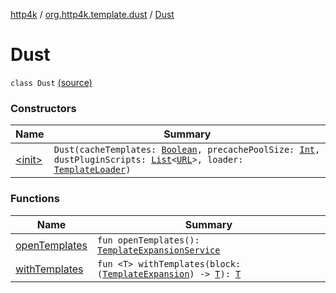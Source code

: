 [http4k](../../index.md) / [org.http4k.template.dust](../index.md) / [Dust](./index.md)

# Dust

`class Dust` [(source)](https://github.com/http4k/http4k/blob/master/http4k-template-dust/src/main/kotlin/org/http4k/template/dust/Dust.kt#L110)

### Constructors

| Name | Summary |
|---|---|
| [&lt;init&gt;](-init-.md) | `Dust(cacheTemplates: `[`Boolean`](https://kotlinlang.org/api/latest/jvm/stdlib/kotlin/-boolean/index.html)`, precachePoolSize: `[`Int`](https://kotlinlang.org/api/latest/jvm/stdlib/kotlin/-int/index.html)`, dustPluginScripts: `[`List`](https://kotlinlang.org/api/latest/jvm/stdlib/kotlin.collections/-list/index.html)`<`[`URL`](http://docs.oracle.com/javase/6/docs/api/java/net/URL.html)`>, loader: `[`TemplateLoader`](../-template-loader.md)`)` |

### Functions

| Name | Summary |
|---|---|
| [openTemplates](open-templates.md) | `fun openTemplates(): `[`TemplateExpansionService`](../-template-expansion-service.md) |
| [withTemplates](with-templates.md) | `fun <T> withTemplates(block: (`[`TemplateExpansion`](../-template-expansion/index.md)`) -> `[`T`](with-templates.md#T)`): `[`T`](with-templates.md#T) |
